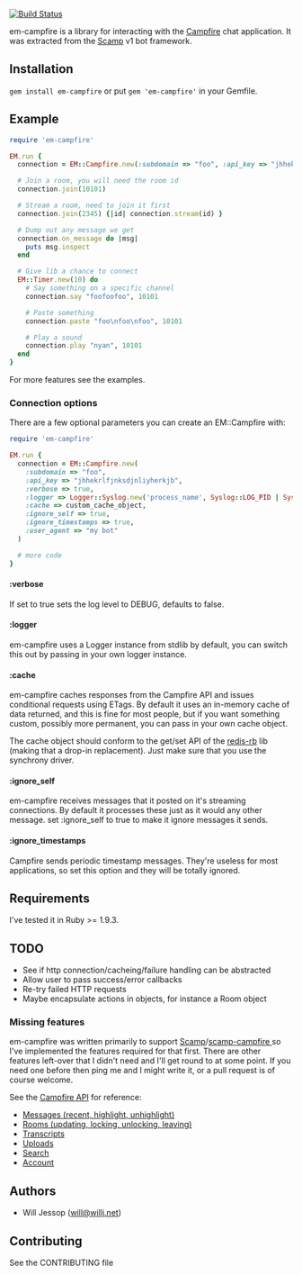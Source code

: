 [![Build Status](https://secure.travis-ci.org/wjessop/em-campfire.png?branch=master)](https://travis-ci.org/wjessop/em-campfire)

em-campfire is a library for interacting with the [Campfire](http://campfirenow.com/) chat application. It was extracted from the [Scamp](https://github.com/wjessop/Scamp) v1 bot framework.

## Installation

`gem install em-campfire` or put `gem 'em-campfire'` in your Gemfile.

## Example

``` ruby
require 'em-campfire'

EM.run {
  connection = EM::Campfire.new(:subdomain => "foo", :api_key => "jhhekrlfjnksdjnliyherkjb", :verbose => true)

  # Join a room, you will need the room id
  connection.join(10101)

  # Stream a room, need to join it first
  connection.join(2345) {|id| connection.stream(id) }

  # Dump out any message we get
  connection.on_message do |msg|
    puts msg.inspect
  end

  # Give lib a chance to connect
  EM::Timer.new(10) do
    # Say something on a specific channel
    connection.say "foofoofoo", 10101

    # Paste something
    connection.paste "foo\nfoo\nfoo", 10101

    # Play a sound
    connection.play "nyan", 10101
  end
}
```

For more features see the examples.

### Connection options

There are a few optional parameters you can create an EM::Campfire with:

``` ruby
require 'em-campfire'

EM.run {
  connection = EM::Campfire.new(
    :subdomain => "foo",
    :api_key => "jhhekrlfjnksdjnliyherkjb",
    :verbose => true,
    :logger => Logger::Syslog.new('process_name', Syslog::LOG_PID | Syslog::LOG_CONS),
    :cache => custom_cache_object,
    :ignore_self => true,
    :ignore_timestamps => true,
    :user_agent => "my bot"
  )

  # more code
}
```

#### :verbose

If set to true sets the log level to DEBUG, defaults to false.

#### :logger

em-campfire uses a Logger instance from stdlib by default, you can switch this out by passing in your own logger instance.

#### :cache

em-campfire caches responses from the Campfire API and issues conditional requests using ETags. By default it uses an in-memory cache of data returned, and this is fine for most people, but if you want something custom, possibly more permanent, you can pass in your own cache object.

The cache object should conform to the get/set API of the [redis-rb](https://github.com/redis/redis-rb) lib (making that a drop-in replacement). Just make sure that you use the synchrony driver.

#### :ignore_self

em-campfire receives messages that it posted on it's streaming connections. By default it processes these just as it would any other message. set :ignore_self to true to make it ignore messages it sends.

#### :ignore_timestamps

Campfire sends periodic timestamp messages. They're useless for most applications, so set this option and they will be totally ignored.

## Requirements

I've tested it in Ruby >= 1.9.3.

## TODO

* See if http connection/cacheing/failure handling can be abstracted
* Allow user to pass success/error callbacks
* Re-try failed HTTP requests
* Maybe encapsulate actions in objects, for instance a Room object

### Missing features

em-campfire was written primarily to support [Scamp](https://github.com/wjessop/Scamp)/[scamp-campfire ](https://github.com/omgitsads/scamp-campfire) so I've implemented the features required for that first. There are other features left-over that I didn't need and I'll get round to at some point. If you need one before then ping me and I might write it, or a pull request is of course welcome.

See the [Campfire API](https://github.com/37signals/campfire-api) for reference:

* [Messages (recent, highlight, unhighlight)](https://github.com/37signals/campfire-api/blob/master/sections/messages.md)
* [Rooms (updating, locking, unlocking, leaving)](https://github.com/37signals/campfire-api/blob/master/sections/rooms.md)
* [Transcripts](https://github.com/37signals/campfire-api/blob/master/sections/transcripts.md)
* [Uploads](https://github.com/37signals/campfire-api/blob/master/sections/uploads.md)
* [Search](https://github.com/37signals/campfire-api/blob/master/sections/search.md)
* [Account](https://github.com/37signals/campfire-api/blob/master/sections/account.md)

## Authors

* Will Jessop (will@willj.net)

## Contributing

See the CONTRIBUTING file
